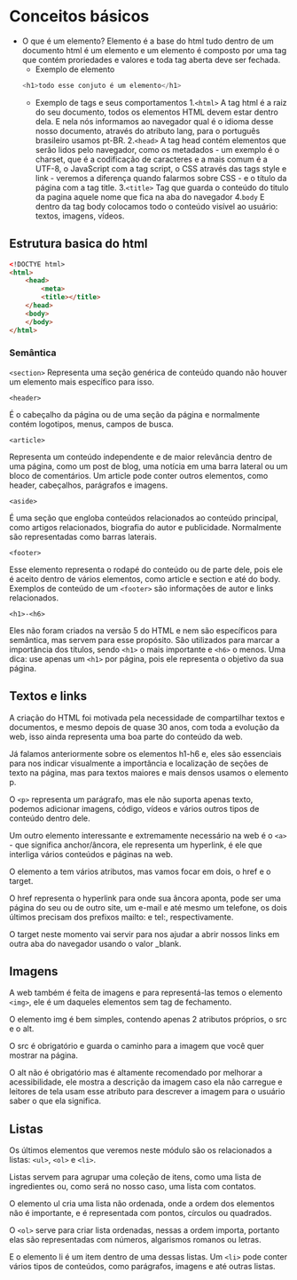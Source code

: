 # Conceitos básicos
* O que é um elemento?
  Elemento é a base do html tudo dentro de um documento html é um elemento e um elemento é composto por uma tag que contém proriedades e valores e toda tag aberta deve ser fechada.
  * Exemplo de elemento
  ```h
  <h1>todo esse conjuto é um elemento</h1>
  ```
  * Exemplo de tags e seus comportamentos
   1.``<html>`` A tag html é a raiz do seu documento, todos os elementos HTML devem estar dentro dela. E nela nós informamos ao navegador qual é o idioma desse nosso documento, através do atributo lang, para o português brasileiro usamos pt-BR.
   2.``<head>`` A tag head contém elementos que serão lidos pelo navegador, como os metadados - um exemplo é o charset, que é a codificação de caracteres e a mais comum é a UTF-8, o JavaScript com a tag script, o CSS através das tags style e link - veremos a diferença quando falarmos sobre CSS - e o título da página com a tag title.
   3.``<title>`` Tag que guarda o conteúdo do titulo da pagina aquele nome que fica na aba do navegador
   4.``body`` E dentro da tag body colocamos todo o conteúdo visível ao usuário: textos, imagens, vídeos.
## Estrutura basica do html
```html
<!DOCTYE html>
<html>
    <head>
        <meta>
        <title></title>
    </head>
    <body>
    </body>
</html>
```
### Semântica
``<section>``
 Representa uma seção genérica de conteúdo quando não houver um elemento mais específico para isso.

``<header>``

É o cabeçalho da página ou de uma seção da página e normalmente contém logotipos, menus, campos de busca.

``<article>``

Representa um conteúdo independente e de maior relevância dentro de uma página, como um post de blog, uma notícia em uma barra lateral ou um bloco de comentários. Um article pode conter outros elementos, como header, cabeçalhos, parágrafos e imagens.

``<aside>``

É uma seção que engloba conteúdos relacionados ao conteúdo principal, como artigos relacionados, biografia do autor e publicidade. Normalmente são representadas como barras laterais.

``<footer>``

Esse elemento representa o rodapé do conteúdo ou de parte dele, pois ele é aceito dentro de vários elementos, como article e section e até do body. Exemplos de conteúdo de um ``<footer>`` são informações de autor e links relacionados.

``<h1>-<h6>``

Eles não foram criados na versão 5 do HTML e nem são específicos para semântica, mas servem para esse propósito. São utilizados para marcar a importância dos títulos, sendo ``<h1>`` o mais importante e ``<h6>`` o menos. Uma dica: use apenas um ``<h1>`` por página, pois ele representa o objetivo da sua página.

## Textos e links
A criação do HTML foi motivada pela necessidade de compartilhar textos e documentos, e mesmo depois de quase 30 anos, com toda a evolução da web, isso ainda representa uma boa parte do conteúdo da web.

Já falamos anteriormente sobre os elementos h1-h6 e, eles são essenciais para nos indicar visualmente a importância e localização de seções de texto na página, mas para textos maiores e mais densos usamos o elemento p.

O ``<p>`` representa um parágrafo, mas ele não suporta apenas texto, podemos adicionar imagens, código, vídeos e vários outros tipos de conteúdo dentro dele.

Um outro elemento interessante e extremamente necessário na web é o ``<a>`` - que significa anchor/âncora, ele representa um hyperlink, é ele que interliga vários conteúdos e páginas na web.

O elemento a tem vários atributos, mas vamos focar em dois, o href e o target.

O href representa o hyperlink para onde sua âncora aponta, pode ser uma página do seu ou de outro site, um e-mail e até mesmo um telefone, os dois últimos precisam dos prefixos mailto: e tel:, respectivamente.

O target neste momento vai servir para nos ajudar a abrir nossos links em outra aba do navegador usando o valor _blank.
## Imagens
A web também é feita de imagens e para representá-las temos o elemento ``<img>``, ele é um daqueles elementos sem tag de fechamento.

O elemento img é bem simples, contendo apenas 2 atributos próprios, o src e o alt.

O src é obrigatório e guarda o caminho para a imagem que você quer mostrar na página.

O alt não é obrigatório mas é altamente recomendado por melhorar a acessibilidade, ele mostra a descrição da imagem caso ela não carregue e leitores de tela usam esse atributo para descrever a imagem para o usuário saber o que ela significa.
## Listas
Os últimos elementos que veremos neste módulo são os relacionados a listas: ``<ul>``, ``<ol>`` e ``<li>``.

Listas servem para agrupar uma coleção de itens, como uma lista de ingredientes ou, como será no nosso caso, uma lista com contatos.

O elemento ul cria uma lista não ordenada, onde a ordem dos elementos não é importante, e é representada com pontos, círculos ou quadrados.

O ``<ol>`` serve para criar lista ordenadas, nessas a ordem importa, portanto elas são representadas com números, algarismos romanos ou letras.

E o elemento li é um item dentro de uma dessas listas. Um ``<li>`` pode conter vários tipos de conteúdos, como parágrafos, imagens e até outras listas.